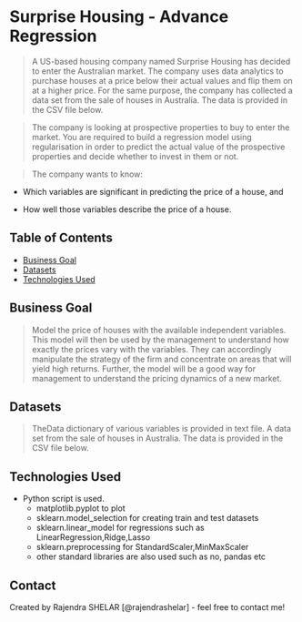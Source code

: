 # Surprise Housing - Advance Regression
> A US-based housing company named Surprise Housing has decided to enter the Australian market. The company uses data analytics to purchase houses at a price below their actual values and flip them on at a higher price. For the same purpose, the company has collected a data set from the sale of houses in Australia. The data is provided in the CSV file below.

> The company is looking at prospective properties to buy to enter the market. You are required to build a regression model using regularisation in order to predict the actual value of the prospective properties and decide whether to invest in them or not.

> The company wants to know:

* Which variables are significant in predicting the price of a house, and

* How well those variables describe the price of a house.


## Table of Contents
* [Business Goal](#business-goal)
* [Datasets](#datasets)
* [Technologies Used](#technologies-used)

<!-- You can include any other section that is pertinent to your problem -->

## Business Goal 

> Model the price of houses with the available independent variables. This model will then be used by the management to understand how exactly the prices vary with the variables. They can accordingly manipulate the strategy of the firm and concentrate on areas that will yield high returns. Further, the model will be a good way for management to understand the pricing dynamics of a new market.



<!-- You don't have to answer all the questions - just the ones relevant to your project. -->

## Datasets
> TheData dictionary of various variables is provided in text file.
> A data set from the sale of houses in Australia. The data is provided in the CSV file below.



<!-- You don't have to answer all the questions - just the ones relevant to your project. -->


## Technologies Used
- Python script is used. 
  - matplotlib.pyplot to plot
  - sklearn.model_selection for creating train and test datasets
  - sklearn.linear_model for regressions such as LinearRegression,Ridge,Lasso
  - sklearn.preprocessing for StandardScaler,MinMaxScaler
  - other standard libraries are also used such as no, pandas etc



## Contact
Created by Rajendra SHELAR [@rajendrashelar] - feel free to contact me!


<!-- Optional -->
<!-- ## License -->
<!-- This project is open source and available under the [... License](). -->

<!-- You don't have to include all sections - just the one's relevant to your project -->
